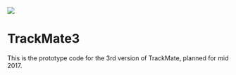 [![](https://travis-ci.org/fiji/TrackMate3.svg?branch=master)](https://travis-ci.org/fiji/TrackMate3)

TrackMate3
==========

This is the prototype code for the 3rd version of TrackMate, planned for mid 2017.

